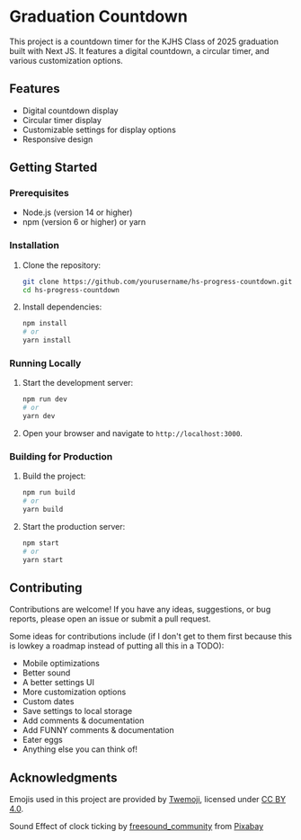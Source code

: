 # Graduation Countdown

This project is a countdown timer for the KJHS Class of 2025 graduation built with Next JS. It features a digital countdown, a circular timer, and various customization options.

## Features

- Digital countdown display
- Circular timer display
- Customizable settings for display options
- Responsive design

## Getting Started

### Prerequisites

- Node.js (version 14 or higher)
- npm (version 6 or higher) or yarn

### Installation

1. Clone the repository:
   ```sh
   git clone https://github.com/yourusername/hs-progress-countdown.git
   cd hs-progress-countdown
   ```

2. Install dependencies:
   ```sh
   npm install
   # or
   yarn install
   ```

### Running Locally

1. Start the development server:
   ```sh
   npm run dev
   # or
   yarn dev
   ```

2. Open your browser and navigate to `http://localhost:3000`.

### Building for Production

1. Build the project:
   ```sh
   npm run build
   # or
   yarn build
   ```

2. Start the production server:
   ```sh
   npm start
   # or
   yarn start
   ```

## Contributing

Contributions are welcome! If you have any ideas, suggestions, or bug reports, please open an issue or submit a pull request.

Some ideas for contributions include (if I don't get to them first because this is lowkey a roadmap instead of putting all this in a TODO):

- Mobile optimizations
- Better sound
- A better settings UI
- More customization options
- Custom dates
- Save settings to local storage
- Add comments & documentation
- Add FUNNY comments & documentation
- Eater eggs
- Anything else you can think of!

## Acknowledgments

Emojis used in this project are provided by [Twemoji](https://twemoji.twitter.com/), licensed under [CC BY 4.0](https://creativecommons.org/licenses/by/4.0/).


Sound Effect of clock ticking by [freesound_community](https://pixabay.com/users/freesound_community-46691455/?utm_source=link-attribution&utm_medium=referral&utm_campaign=music&utm_content=76043) from [Pixabay](https://pixabay.com/sound-effects//?utm_source=link-attribution&utm_medium=referral&utm_campaign=music&utm_content=76043)